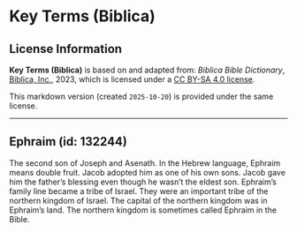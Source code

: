 # Key Terms (Biblica)

## License Information

**Key Terms (Biblica)** is based on and adapted from: _Biblica Bible Dictionary_, [Biblica, Inc.](https://www.biblica.com/), 2023, which is licensed under a [CC BY-SA 4.0 license](https://creativecommons.org/licenses/by-sa/4.0/legalcode.en).

This markdown version (created `2025-10-20`) is provided under the same license.



--------------------------------

## Ephraim (id: 132244)

The second son of Joseph and Asenath. In the Hebrew language, Ephraim means double fruit. Jacob adopted him as one of his own sons. Jacob gave him the father’s blessing even though he wasn’t the eldest son. Ephraim’s family line became a tribe of Israel. They were an important tribe of the northern kingdom of Israel. The capital of the northern kingdom was in Ephraim’s land. The northern kingdom is sometimes called Ephraim in the Bible.


